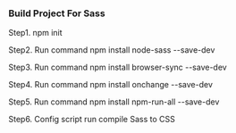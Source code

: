 ### Build Project For Sass

Step1.
    npm init

Step2.
    Run command
    npm install node-sass --save-dev

Step3.
    Run command
    npm install browser-sync --save-dev

Step4.
    Run command
    npm install onchange --save-dev

Step5.
    Run command
    npm install npm-run-all --save-dev

Step6. Config script run compile Sass to CSS

